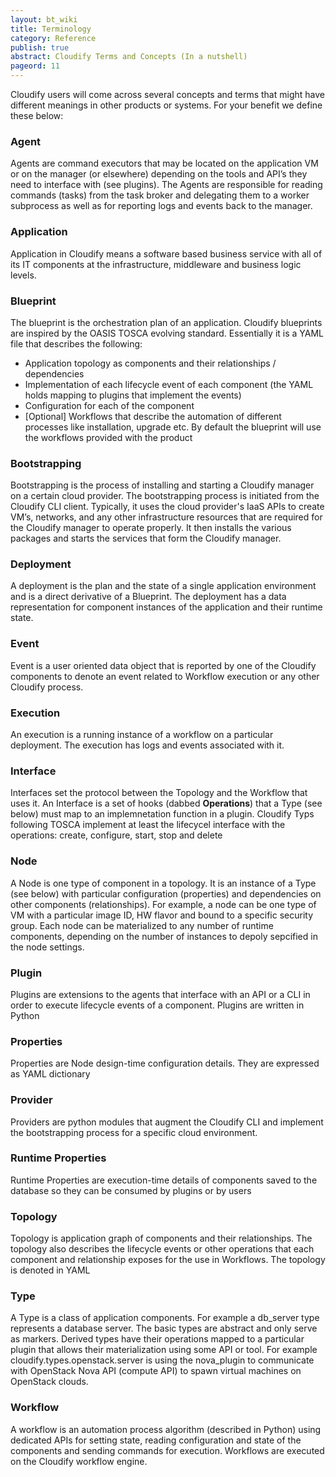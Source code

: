 ```yaml
---
layout: bt_wiki
title: Terminology
category: Reference
publish: true
abstract: Cloudify Terms and Concepts (In a nutshell)
pageord: 11
---
```


Cloudify users will come across several concepts and terms that might have different meanings in other products or systems. For your benefit we define these below:

### **Agent**
Agents are command executors that may be located on the application VM or on the manager (or elsewhere) depending on the tools and API’s they need to interface with (see plugins). The Agents are responsible for reading commands (tasks) from the task broker and delegating them to a worker subprocess as well as for reporting logs and events back to the manager.

### **Application**
Application in Cloudify means a software based business service with all of its IT components at the infrastructure, middleware and business logic levels. 

### **Blueprint**
The blueprint is the orchestration plan of an application. Cloudify blueprints are inspired by the OASIS TOSCA evolving standard. Essentially it is a YAML file that describes the following:

* Application topology as components and their relationships / dependencies
* Implementation of each lifecycle event of each component (the YAML holds mapping to plugins that implement the events)
* Configuration for each of the component
* [Optional] Workflows that describe the automation of different processes like installation, upgrade etc. By default the blueprint will use the workflows provided with the product

### **Bootstrapping**
Bootstrapping is the process of installing and starting a Cloudify manager on a certain cloud provider. The bootstrapping process is initiated from the Cloudify CLI client. Typically, it uses the cloud provider's IaaS APIs to create VM’s, networks, and any other infrastructure resources that are required for the Cloudify manager to operate properly. It then installs the various packages and starts the services that form the Cloudify manager.

### **Deployment**
A deployment is the plan and the state of a single application environment and is a direct derivative of a Blueprint. The deployment has a data representation for component instances of the application and their runtime state.

### **Event**
Event is a user oriented data object that is reported by one of the Cloudify components to denote an event related to Workflow execution or any other Cloudify process.

### **Execution**
An execution is a running instance of a workflow on a particular deployment. The execution has logs and events associated with it.

### **Interface**
Interfaces set the protocol between the Topology and the Workflow that uses it. An Interface is a set of hooks (dabbed **Operations**) that a Type (see below) must map to an implemnetation function in a plugin. Cloudify Typs following TOSCA implement at least the lifecycel interface with the operations: create, configure, start, stop and delete

### **Node**
A Node is one type of component in a topology. It is an instance of a Type (see below) with particular configuration (properties) and dependencies on other components (relationships). For example, a node can be one type of VM with a particular image ID, HW flavor and bound to a specific security group. Each node can be materialized to any number of runtime components, depending on the number of instances to depoly sepcified in the node settings.

### **Plugin**
Plugins are extensions to the agents that interface with an API or a CLI in order to execute lifecycle events of a component. Plugins are written in Python

### **Properties**
Properties are Node design-time configuration details. They are expressed as YAML dictionary

### **Provider**
Providers are python modules that augment the Cloudify CLI and implement the bootstrapping process for a specific cloud environment.

### **Runtime Properties**
Runtime Properties are execution-time details of components saved to the database so they can be consumed by plugins or by users

### **Topology**
Topology is application graph of components and their relationships. The topology also describes the lifecycle events or other operations that each component and relationship exposes for the use in Workflows. The topology is denoted in YAML

### **Type**
A Type is a class of application components. For example a db_server type represents a database server. The basic types are abstract and only serve as markers. Derived types have their operations mapped to a particular plugin that allows their materialization using some API or tool. For example cloudify.types.openstack.server is using the nova_plugin to communicate with OpenStack Nova API (compute API) to spawn virtual machines on OpenStack clouds.

### **Workflow**
A workflow is an automation process algorithm (described in Python) using dedicated APIs for setting state, reading configuration and state of the components and sending commands for execution. Workflows are executed on the Cloudify workflow engine.
